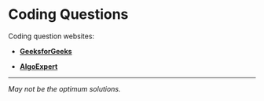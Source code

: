 Coding Questions
======
Coding question websites:
* **[GeeksforGeeks](https://www.geeksforgeeks.org/must-do-coding-questions-for-companies-like-amazon-microsoft-adobe)**

* **[AlgoExpert](https://www.algoexpert.io/questions)**
---

_May not be the optimum solutions._
  
  
